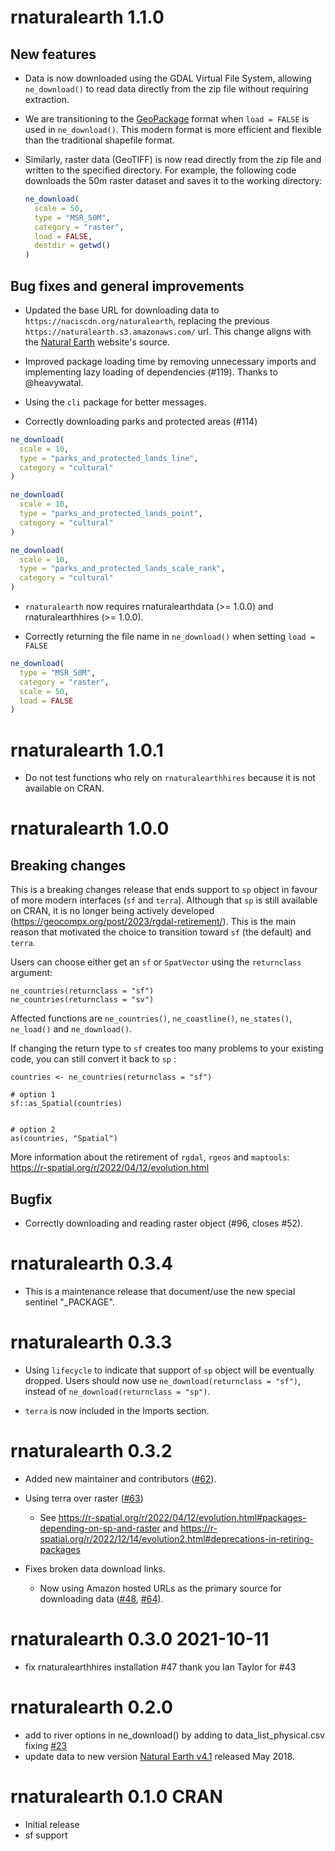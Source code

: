 # rnaturalearth 1.1.0

## New features

- Data is now downloaded using the GDAL Virtual File System, allowing `ne_download()` to read data directly from the zip file without requiring extraction.

- We are transitioning to the [GeoPackage](https://www.geopackage.org/) format when `load = FALSE` is used in `ne_download()`. This modern format is more efficient and flexible than the traditional shapefile format.

- Similarly, raster data (GeoTIFF) is now read directly from the zip file and written to the specified directory. For example, the following code downloads the 50m raster dataset and saves it to the working directory:

  ```r
  ne_download(
    scale = 50,
    type = "MSR_50M",
    category = "raster",
    load = FALSE,
    destdir = getwd()
  )
  ```

## Bug fixes and general improvements

- Updated the base URL for downloading data to `https://naciscdn.org/naturalearth`, replacing the previous `https://naturalearth.s3.amazonaws.com/` url. This change aligns with the [Natural Earth](https://www.naturalearthdata.com/) website's source.

- Improved package loading time by removing unnecessary imports and implementing lazy loading of dependencies (#119). Thanks to @heavywatal.

- Using the `cli` package for better messages.

- Correctly downloading parks and protected areas (#114)

```r
ne_download(
  scale = 10,
  type = "parks_and_protected_lands_line",
  category = "cultural"
)

ne_download(
  scale = 10,
  type = "parks_and_protected_lands_point",
  category = "cultural"
)

ne_download(
  scale = 10,
  type = "parks_and_protected_lands_scale_rank",
  category = "cultural"
)
```

- `rnaturalearth` now requires rnaturalearthdata (>= 1.0.0) and rnaturalearthhires (>= 1.0.0).

- Correctly returning the file name in `ne_download()` when setting `load = FALSE`

```r
ne_download(
  type = "MSR_50M",
  category = "raster",
  scale = 50,
  load = FALSE
)
```

# rnaturalearth 1.0.1

- Do not test functions who rely on `rnaturalearthhires` because it is not available on CRAN.

# rnaturalearth 1.0.0

## Breaking changes

This is a breaking changes release that ends support to `sp` object in favour of more modern interfaces (`sf` and `terra`). Although that `sp` is still available on CRAN, it is no longer being actively developed (https://geocompx.org/post/2023/rgdal-retirement/). This is the main reason that motivated the choice to transition toward `sf` (the default) and `terra`.

Users can choose either get an `sf` or `SpatVector` using the `returnclass` argument:

```
ne_countries(returnclass = "sf")
ne_countries(returnclass = "sv")
```

Affected functions are `ne_countries()`, `ne_coastline()`, `ne_states()`, `ne_load()` and `ne_download()`.

If changing the return type to `sf` creates too many problems to your existing code, you can still convert it back to `sp` :

```
countries <- ne_countries(returnclass = "sf")

# option 1
sf::as_Spatial(countries)


# option 2
as(countries, "Spatial")
```

More information about the retirement of `rgdal`, `rgeos` and `maptools`: https://r-spatial.org/r/2022/04/12/evolution.html

## Bugfix

- Correctly downloading and reading raster object (#96, closes #52).

# rnaturalearth 0.3.4

- This is a maintenance release that document/use the new special sentinel "\_PACKAGE".

# rnaturalearth 0.3.3

- Using `lifecycle` to indicate that support of `sp` object will be eventually dropped. Users should now use `ne_download(returnclass = "sf")`, instead of `ne_download(returnclass = "sp")`.

- `terra` is now included in the Imports section.

# rnaturalearth 0.3.2

- Added new maintainer and contributors ([#62](https://github.com/ropensci/rnaturalearth/issues/62)).
- Using terra over raster ([#63](https://github.com/ropensci/rnaturalearth/pull/63))

  - See <https://r-spatial.org/r/2022/04/12/evolution.html#packages-depending-on-sp-and-raster> and <https://r-spatial.org/r/2022/12/14/evolution2.html#deprecations-in-retiring-packages>

- Fixes broken data download links.
  - Now using Amazon hosted URLs as the primary source for downloading data ([#48](https://github.com/ropensci/rnaturalearth/issues/48), [#64](https://github.com/ropensci/rnaturalearth/issues/64)).

# rnaturalearth 0.3.0 2021-10-11

- fix rnaturalearthhires installation #47 thank you Ian Taylor for #43

# rnaturalearth 0.2.0

- add to river options in ne_download() by adding to data_list_physical.csv fixing [#23](https://github.com/ropensci/rnaturalearth/issues/23)
- update data to new version [Natural Earth v4.1](https://www.naturalearthdata.com/blog/miscellaneous/natural-earth-v4-1-0-release-notes/) released May 2018.

# rnaturalearth 0.1.0 CRAN

- Initial release
- sf support
